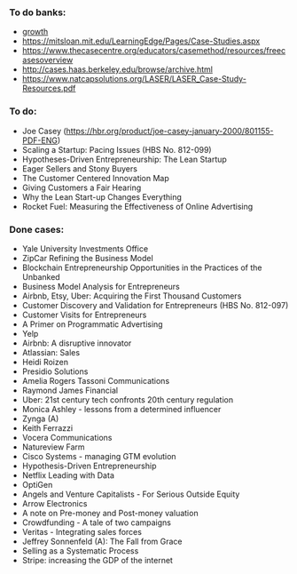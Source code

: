 ### To do banks:
* [growth](https://growthhackers.com/growth-studies)
* https://mitsloan.mit.edu/LearningEdge/Pages/Case-Studies.aspx
* https://www.thecasecentre.org/educators/casemethod/resources/freecasesoverview
* http://cases.haas.berkeley.edu/browse/archive.html
* https://www.natcapsolutions.org/LASER/LASER_Case-Study-Resources.pdf


### To do:
* Joe Casey (https://hbr.org/product/joe-casey-january-2000/801155-PDF-ENG)
* Scaling a Startup: Pacing Issues (HBS No. 812-099)
* Hypotheses-Driven Entrepreneurship: The Lean Startup
* Eager Sellers and Stony Buyers
* The Customer Centered Innovation Map
* Giving Customers a Fair Hearing
* Why the Lean Start-up Changes Everything
* Rocket Fuel: Measuring the Effectiveness of Online Advertising

### Done cases: 
* Yale University Investments Office
* ZipCar Refining the Business Model
* Blockchain Entrepreneurship Opportunities in the Practices of the Unbanked
* Business Model Analysis for Entrepreneurs
* Airbnb, Etsy, Uber: Acquiring the First Thousand Customers
* Customer Discovery and Validation for Entrepreneurs (HBS No. 812-097)
* Customer Visits for Entrepreneurs 
* A Primer on Programmatic Advertising
* Yelp
* Airbnb: A disruptive innovator
* Atlassian: Sales
* Heidi Roizen
* Presidio Solutions
* Amelia Rogers Tassoni Communications
* Raymond James Financial
* Uber: 21st century tech confronts 20th century regulation
* Monica Ashley - lessons from a determined influencer
* Zynga (A)
* Keith Ferrazzi
* Vocera Communications
* Natureview Farm
* Cisco Systems - managing GTM evolution
* Hypothesis-Driven Entrepreneurship
* Netflix Leading with Data
* OptiGen
* Angels and Venture Capitalists - For Serious Outside Equity
* Arrow Electronics
* A note on Pre-money and Post-money valuation
* Crowdfunding - A tale of two campaigns
* Veritas - Integrating sales forces
* Jeffrey Sonnenfeld (A): The Fall from Grace
* Selling as a Systematic Process
* Stripe: increasing the GDP of the internet

